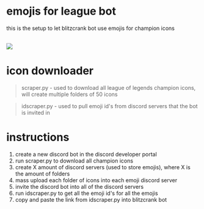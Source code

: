 # emojis for league bot

this is the setup to let blitzcrank bot use emojis for champion icons

<br>![](https://i.imgur.com/NEWuB4f.png)

# icon downloader

> scraper.py - used to download all league of legends champion icons, will create multiple folders of 50 icons

> idscraper.py - used to pull emoji id's from discord servers that the bot is invited in

# instructions

1) create a new discord bot in the discord developer portal
2) run scraper.py to download all champion icons
3) create X amount of discord servers (used to store emojis), where X is the amount of folders
4) mass upload each folder of icons into each emoji discord server
5) invite the discord bot into all of the discord servers
6) run idscraper.py to get all the emoji id's for all the emojis
7) copy and paste the link from idscraper.py into blitzcrank bot

